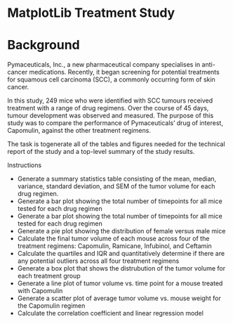 # MatplotLib Treatment Study

# Background
Pymaceuticals, Inc., a new pharmaceutical company specialises in anti-cancer medications. Recently, it began screening for potential treatments for squamous cell carcinoma (SCC), a commonly occurring form of skin cancer.

In this study, 249 mice who were identified with SCC tumours received treatment with a range of drug regimens. Over the course of 45 days, tumour development was observed and measured. The purpose of this study was to compare the performance of Pymaceuticals’ drug of interest, Capomulin, against the other treatment regimens.

The task is togenerate all of the tables and figures needed for the technical report of the study and a top-level summary of the study results.

Instructions
- Generate a summary statistics table consisting of the mean, median, variance, standard deviation, and SEM of the tumor volume for each drug regimen.
- Generate a bar plot showing the total number of timepoints for all mice tested for each drug regimen
- Generate a bar plot showing the total number of timepoints for all mice tested for each drug regimen
- Generate a pie plot showing the distribution of female versus male mice
- Calculate the final tumor volume of each mouse across four of the treatment regimens: Capomulin, Ramicane, Infubinol, and Ceftamin
- Calculate the quartiles and IQR and quantitatively determine if there are any potential outliers across all four treatment regimens
- Generate a box plot that shows the distrubution of the tumor volume for each treatment group
- Generate a line plot of tumor volume vs. time point for a mouse treated with Capomulin
- Generate a scatter plot of average tumor volume vs. mouse weight for the Capomulin regimen
- Calculate the correlation coefficient and linear regression model 
